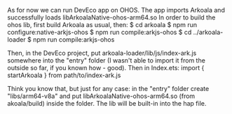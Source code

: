 
As for now we can run DevEco app on OHOS. The app imports Arkoala and successfully loads libArkoalaNative-ohos-arm64.so
In order to build the ohos lib, first build Arkoala as usual, then:
$ cd arkoala
$ npm run configure:native-arkjs-ohos
$ npm run compile:arkjs-ohos
$ cd ../arkoala-loader
$ npm run compile:arkjs-ohos

Then, in the DevEco project, put arkoala-loader/lib/js/index-ark.js somewhere into the "entry" folder (I wasn't able to import it from the outside so far, if you known how - good).
Then in Index.ets:
import { startArkoala } from path/to/index-ark.js

Think you know that, but just for any case: in the "entry" folder create "libs/arm64-v8a" and put libArkoalaNative-ohos-arm64.so (from akoala/build) inside the folder. The lib will be built-in into the hap file.
